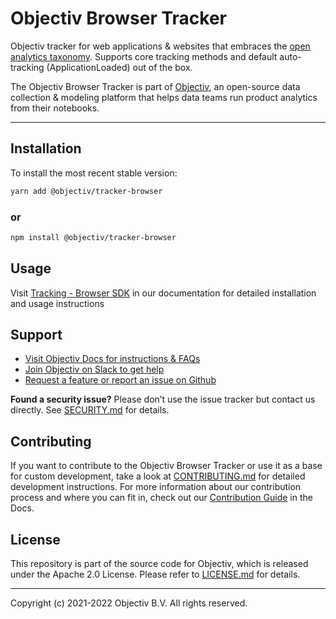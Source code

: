 # Objectiv Browser Tracker 

Objectiv tracker for web applications & websites that embraces the [open analytics taxonomy](https://objectiv.io/docs/taxonomy/). Supports core tracking methods and default auto-tracking (ApplicationLoaded) out of the box.

The Objectiv Browser Tracker is part of [Objectiv](https://www.objectiv.io), an open-source data collection & modeling platform that helps data teams run product analytics from their notebooks.

---
## Installation
To install the most recent stable version:

```sh
yarn add @objectiv/tracker-browser
```

### or
```sh
npm install @objectiv/tracker-browser
```

## Usage
Visit [Tracking - Browser SDK](https://objectiv.io/docs/tracking/browser) in our documentation for detailed installation and usage instructions

## Support
* [Visit Objectiv Docs for instructions & FAQs](https://objectiv.io/docs/)
* [Join Objectiv on Slack to get help](https://objectiv.io/join-slack/)
* [Request a feature or report an issue on Github](https://github.com/objectiv/objectiv-analytics)

**Found a security issue?**
Please don’t use the issue tracker but contact us directly. See [SECURITY.md](../../../SECURITY.md) for details.

## Contributing
If you want to contribute to the Objectiv Browser Tracker or use it as a base for custom development, take a look at [CONTRIBUTING.md](../../CONTRIBUTING.md) for detailed development instructions. For more information about our contribution process and where you can fit in, check out our [Contribution Guide](https://objectiv.io/docs/home/the-project/contribute) in the Docs.

## License
This repository is part of the source code for Objectiv, which is released under the Apache 2.0 License. Please refer to [LICENSE.md](../../../LICENSE.md) for details.

---

Copyright (c) 2021-2022 Objectiv B.V. All rights reserved.
